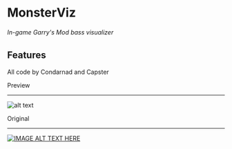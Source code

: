 MonsterViz
==========

###### In-game Garry's Mod bass visualizer


Features
----------
All code by Condarnad and Capster

Preview
__________
![alt text](http://puu.sh/7br7W.png "Ingame")

Original
__________

[![IMAGE ALT TEXT HERE](http://img.youtube.com/vi/SQRIaztIf3E/0.jpg)](http://www.youtube.com/watch?v=SQRIaztIf3E)
